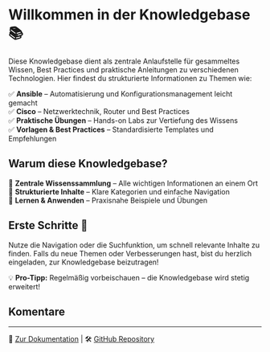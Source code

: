 # Willkommen in der Knowledgebase 📚  

Diese Knowledgebase dient als zentrale Anlaufstelle für gesammeltes Wissen, Best Practices und praktische Anleitungen zu verschiedenen Technologien. Hier findest du strukturierte Informationen zu Themen wie:  

✅ **Ansible** – Automatisierung und Konfigurationsmanagement leicht gemacht  
✅ **Cisco** – Netzwerktechnik, Router und Best Practices  
✅ **Praktische Übungen** – Hands-on Labs zur Vertiefung des Wissens  
✅ **Vorlagen & Best Practices** – Standardisierte Templates und Empfehlungen  

## Warum diese Knowledgebase?  
🔹 **Zentrale Wissenssammlung** – Alle wichtigen Informationen an einem Ort  
🔹 **Strukturierte Inhalte** – Klare Kategorien und einfache Navigation  
🔹 **Lernen & Anwenden** – Praxisnahe Beispiele und Übungen  

## Erste Schritte 🚀  
Nutze die Navigation oder die Suchfunktion, um schnell relevante Inhalte zu finden. Falls du neue Themen oder Verbesserungen hast, bist du herzlich eingeladen, zur Knowledgebase beizutragen!  

💡 **Pro-Tipp:** Regelmäßig vorbeischauen – die Knowledgebase wird stetig erweitert!  

## Komentare

<script src="https://utteranc.es/client.js"
        repo="road2Goat31/obsidian-wiki"
        issue-term="pathname"
        theme="preferred-color-scheme"
        crossorigin="anonymous"
        async>
</script>
---

📌 [Zur Dokumentation](/Knowledgebase/) | 🛠 [GitHub Repository](https://github.com/road2Goat31/obsidian-wiki)  
